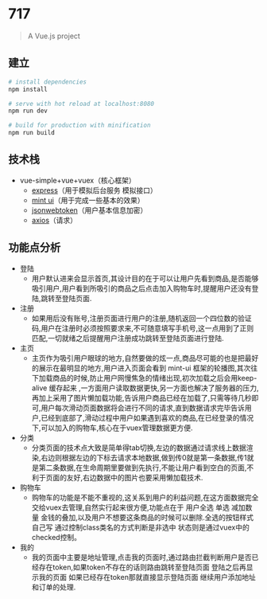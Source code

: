 # 717

> A Vue.js project

## 建立

``` bash
# install dependencies
npm install

# serve with hot reload at localhost:8080
npm run dev

# build for production with minification
npm run build
```
## 技术栈
 - vue-simple+vue+vuex（核心框架）
    - [express](https://www.npmjs.com/package/express)（用于模拟后台服务 模拟接口）
    - [mint ui](https://www.npmjs.com/package/mint-ui)（用于完成一些基本的效果）
     - [ jsonwebtoken](https://www.npmjs.com/package/jsonwebtoken)（用户基本信息加密）
    - [ axios](https://www.npmjs.com/package/axios)（请求）
## 功能点分析
  * 登陆
    - 用户默认进来会显示首页,其设计目的在于可以让用户先看到商品,是否能够吸引用户,用户看到所吸引的商品之后点击加入购物车时,提醒用户还没有登陆,跳转至登陆页面.
  * 注册
    - 如果用后没有账号,注册页面进行用户的注册,随机返回一个四位数的验证码,用户在注册时必须按照要求来,不可随意填写手机号,这一点用到了正则匹配,一切就绪之后提醒用户注册成功跳转至登陆页面进行登陆.
  * 主页
    - 主页作为吸引用户眼球的地方,自然要做的炫一点,商品尽可能的也是把最好的展示在最明显的地方,用户进入页面会看到 mint-ui 框架的轮播图,其次往下加载商品的时候,防止用户网慢焦急的情绪出现,初次加载之后会用keep-alive 缓存起来 ,一方面用户读取数据更快,另一方面也解决了服务器的压力,再加上采用了图片懒加载功能,告诉用户商品已经在加载了,只需等待几秒即可,用户每次滑动页面数据将会进行不同的请求,直到数据请求完毕告诉用户,已经到底部了,滑动过程中用户如果遇到喜欢的商品,在已经登录的情况下,可以加入的购物车,核心在于vuex管理数据更方便.
  * 分类
    - 分类页面的技术点大致是简单得tab切换,左边的数据通过请求线上数据渲染,右边则根据左边的下标去请求本地数据,做到传0就是第一条数据,传1就是第二条数据,在生命周期里要做到先执行,不能让用户看到空白的页面,不利于页面的友好,右边数据中的图片也要采用懒加载技术.
  * 购物车
    - 购物车的功能是不能不重视的,这关系到用户的利益问题,在这方面数据完全交给vuex去管理,自然实行起来很方便,功能点在于 用户全选 单选 减加数量 金钱的叠加,以及用户不想要这条商品的时候可以删除.全选的按钮样式自己写 通过控制class类名的方式判断是非选中 状态则是通过vuex中的checked控制。
  * 我的
    - 我的页面中主要是地址管理,点击我的页面时,通过路由拦截判断用户是否已经存在token,如果token不存在的话则路由跳转至登陆页面  登陆之后再显示我的页面 如果已经存在token那就直接显示登陆页面 继续用户添加地址和订单的处理.